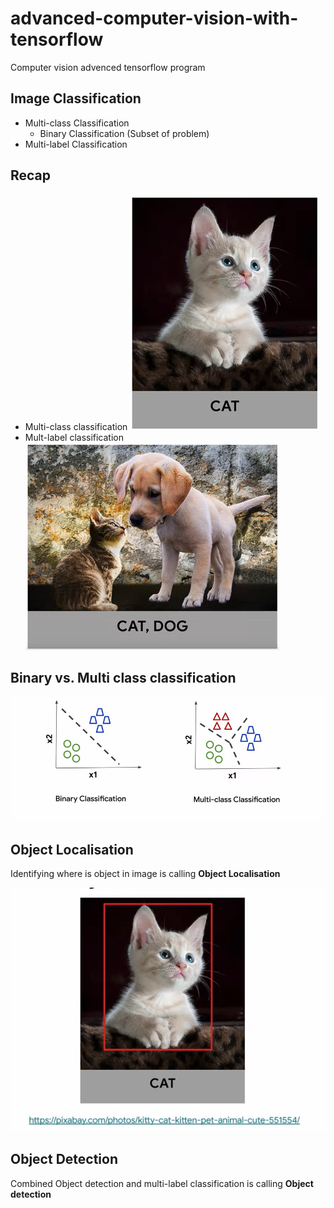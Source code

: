# advanced-computer-vision-with-tensorflow
Computer vision advenced tensorflow program

## Image Classification 

* Multi-class Classification
  * Binary Classification (Subset of problem)
* Multi-label Classification

## Recap
 * Multi-class classification
  ![image](images/1.png)
 * Mult-label classification
  ![image](images/2.png)

## Binary vs. Multi class classification

![image](images/4.png)

## Object Localisation

Identifying where is object in image is calling **Object Localisation**

![image](images/5.png)

## Object Detection
Combined Object detection and multi-label classification is calling **Object detection**